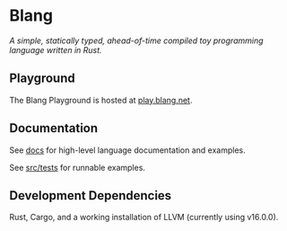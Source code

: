 # Blang

_A simple, statically typed, ahead-of-time compiled toy programming language written in Rust._

## Playground

The Blang Playground is hosted at [play.blang.net](https://play.blang.net).

## Documentation

See [docs](docs) for high-level language documentation and examples.

See [src/tests](src/tests) for runnable examples.

## Development Dependencies

Rust, Cargo, and a working installation of LLVM (currently using v16.0.0).
